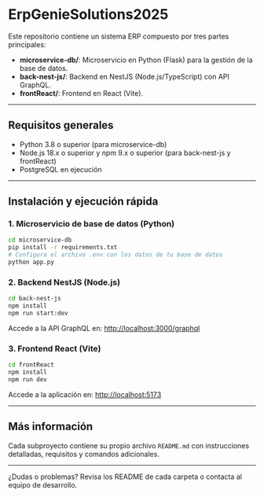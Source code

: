 # ErpGenieSolutions2025

Este repositorio contiene un sistema ERP compuesto por tres partes principales:

- **microservice-db/**: Microservicio en Python (Flask) para la gestión de la base de datos.
- **back-nest-js/**: Backend en NestJS (Node.js/TypeScript) con API GraphQL.
- **frontReact/**: Frontend en React (Vite).

---

## Requisitos generales

- Python 3.8 o superior (para microservice-db)
- Node.js 18.x o superior y npm 9.x o superior (para back-nest-js y frontReact)
- PostgreSQL en ejecución

---

## Instalación y ejecución rápida

### 1. Microservicio de base de datos (Python)

```bash
cd microservice-db
pip install -r requirements.txt
# Configura el archivo .env con los datos de tu base de datos
python app.py
```

### 2. Backend NestJS (Node.js)

```bash
cd back-nest-js
npm install
npm run start:dev
```

Accede a la API GraphQL en: [http://localhost:3000/graphql](http://localhost:3000/graphql)

### 3. Frontend React (Vite)

```bash
cd frontReact
npm install
npm run dev
```

Accede a la aplicación en: [http://localhost:5173](http://localhost:5173)

---

## Más información

Cada subproyecto contiene su propio archivo `README.md` con instrucciones detalladas, requisitos y comandos adicionales.

---

¿Dudas o problemas? Revisa los README de cada carpeta o contacta al equipo de desarrollo. 
